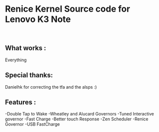 <h1> Renice Kernel Source code for Lenovo K3 Note </h1>
<br>
<h2> What works :</h2>
	Everything
	
<h2>Special thanks: </h2>
	Danielhk for correcting the tfa and the alsps :) 
	
<h2> Features :</h2>
    -Double Tap to Wake
    -Wheatley and Alucard Governors
    -Tuned Interactive governor
    -Fast Charge
    -Better touch Response
    -Zen Scheduler
    -Renice Governor
    -USB FastCharge
